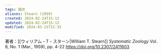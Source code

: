 ```yaml
---
tags: 論文
aliases: Stearn (1959)
created: 2024-02-24T15:13
updated: 2024-02-24T15:13
modified: 2024-03-21T21:35
---
```



著者：[[ウィリアム・T・スターン|William T. Stearn]]
*Systematic Zoology* Vol. 8, No. 1 (Mar., 1959), pp. 4-22
 https://doi.org/10.2307/2411603